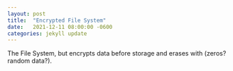 ```yaml
---
layout: post
title:  "Encrypted File System"
date:   2021-12-11 08:00:00 -0600
categories: jekyll update
---
```

The File System, but encrypts data before storage and erases with (zeros? random data?).
